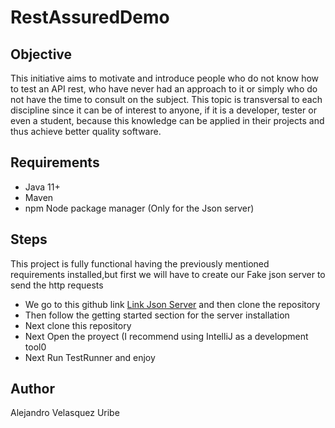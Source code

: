 # RestAssuredDemo

## Objective
This initiative aims to motivate and introduce people who do not know how to test an API rest, who have never had an approach to it or simply who do not have the time to consult on the subject. This topic is transversal to each discipline since it can be of interest to anyone, if it is a developer, tester or even a student, because this knowledge can be applied in their projects and thus achieve better quality software.​

## Requirements
 - Java 11+
 - Maven 
 - npm Node package manager (Only for the Json server)
 
## Steps 
This project is fully functional having the previously mentioned requirements installed,but first we will have to create our Fake json server to send the http requests

 - We go to this github link [Link Json Server](https://github.com/typicode/json-server) and then clone the repository
 - Then follow the getting started section for the server installation
 - Next clone this repository
 - Next Open the proyect (I recommend using IntelliJ as a development tool0
 - Next Run TestRunner and enjoy


## Author
Alejandro Velasquez Uribe
